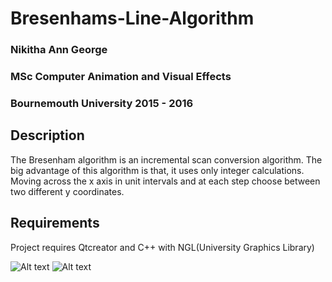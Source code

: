 # Bresenhams-Line-Algorithm

### Nikitha Ann George

### MSc Computer Animation and Visual Effects

### Bournemouth University 2015 - 2016

## Description
The Bresenham algorithm is an incremental scan conversion algorithm. The big advantage of this algorithm is that, it uses only integer calculations. Moving across the x axis in unit intervals and at each step choose between two different y coordinates.


## Requirements
Project requires Qtcreator and C++ with NGL(University Graphics Library)


![Alt text](output/BresenhamLinePrinciple_01.ppm?raw=true "BresenhamLinePrinciple_01")
![Alt text](output/BresenhamLinePrinciple_02.ppm?raw=true "BresenhamLinePrinciple_02")
